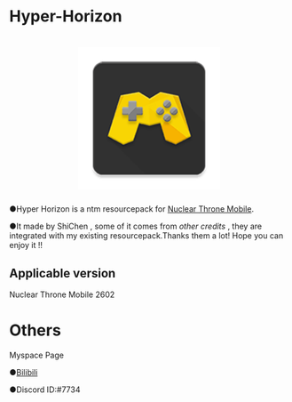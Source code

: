 # Hyper-Horizon

[<h1 align="center">
<img src="icon.png" 
     alt="icon" 
     height="256"></h1>](icon.png)

●Hyper Horizon is a ntm resourcepack for [Nuclear Throne Mobile](https://toncho.itch.io/nuclear-throne-mobile).

●It made by ShiChen , some of it comes from *other credits* , they are integrated with my existing resourcepack.Thanks them a lot! Hope you can enjoy it !!

## Applicable version

Nuclear Throne Mobile 2602

# Others
Myspace Page

●[Bilibili](https://space.bilibili.com/420780210?share_medium=android&share_source=copy_link&bbid=XUB3662B546892C3E3BC435CA216F492A635D&ts=1692070585859)

●Discord ID:#7734
